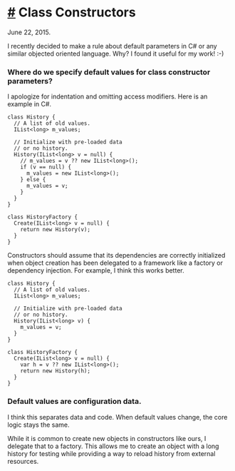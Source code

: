 # <a href="#20150622" id="20150622">#</a> Class Constructors

<div class="pubdate">June 22, 2015.</div>

I recently decided to make a rule about default parameters in C# or any similar
objected oriented language. Why? I found it useful for my work! :-)

### Where do we specify default values for class constructor parameters?

I apologize for indentation and omitting access modifiers. Here is an
example in C#.

    class History {
      // A list of old values.
      IList<long> m_values;

      // Initialize with pre-loaded data
      // or no history.
      History(IList<long> v = null) {
        // m_values = v ?? new IList<long>();
        if (v == null) {
          m_values = new IList<long>();
        } else {
          m_values = v;
        }
      }
    }

    class HistoryFactory {
      Create(IList<long> v = null) {
        return new History(v);
      }
    }

Constructors should assume that its dependencies are correctly initialized when
object creation has been delegated to a framework like a factory or dependency
injection.  For example, I think this works better.

    class History {
      // A list of old values.
      IList<long> m_values;

      // Initialize with pre-loaded data
      // or no history.
      History(IList<long> v) {
        m_values = v;
      }
    }

    class HistoryFactory {
      Create(IList<long> v = null) {
        var h = v ?? new IList<long>();
        return new History(h);
      }
    }

### Default values are configuration data.

I think this separates data and code. When default values change, the core logic
stays the same.

While it is common to create new objects in constructors like ours, I delegate
that to a factory. This allows me to create an object with a long history for
testing while providing a way to reload history from external resources.
